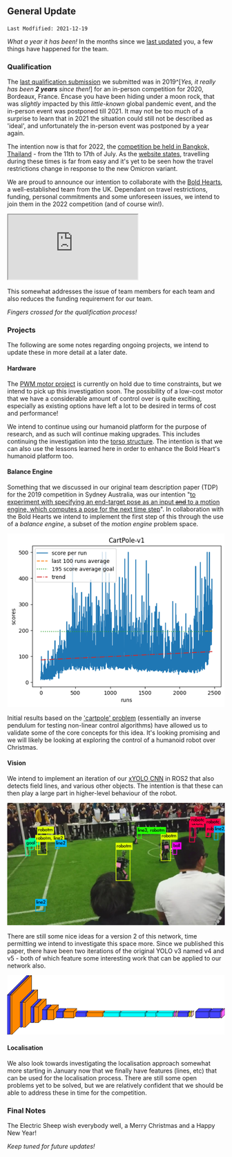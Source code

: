 ## General Update

`Last Modfified: 2021-12-19`

*What a year it has been!* In the months since we [last
updated](2021-05-16.html) you, a few things have happened for the team.

### Qualification

The [last qualification submission](2019-10-20.html) we submitted was in
2019^[*Yes, it really has been **2 years** since then!*] for an in-person
competition for 2020, Bordeaux, France. Encase you have been hiding under a
moon rock, that was *slightly* impacted by this *little-known* global pandemic
event, and the in-person event was postponed till 2021. It may not be too much
of a surprise to learn that in 2021 the situation could still not be described
as 'ideal', and unfortunately the in-person event was postponed by a year
again.

The intention now is that for 2022, the [competition be held in Bangkok,
Thailand](https://2022.robocup.org/) - from the 11th to 17th of July. As the
[website states](https://2022.robocup.org/covid-19-situation/), travelling
during these times is far from easy and it's yet to be seen how the travel
restrictions change in response to the new Omicron variant.

We are proud to announce our intention to collaborate with the [Bold
Hearts](https://robocup.herts.ac.uk/), a well-established team from the UK.
Dependant on travel restrictions, funding, personal commitments and some
unforeseen issues, we intend to join them in the 2022 competition (and of
course win!).

<iframe src="https://www.youtube.com/embed/xdqDjWm3Hfg" allowfullscreen></iframe>

This somewhat addresses the issue of team members for each team and also
reduces the funding requirement for our team.

*Fingers crossed for the qualification process!*

### Projects

The following are some notes regarding ongoing projects, we intend to update
these in more detail at a later date.

#### Hardware

The [PWM motor project](2021-05-01.html) is currently on hold due to time
constraints, but we intend to pick up this investigation soon. The possibility
of a low-cost motor that we have a considerable amount of control over is quite
exciting, especially as existing options have left a lot to be desired in terms
of cost and performance!

We intend to continue using our humanoid platform for the purpose of research,
and as such will continue making upgrades. This includes continuing the
investigation into the [torso structure](2021-04-28.html). The intention is
that we can also use the lessons learned here in order to enhance the Bold
Heart's humanoid platform too.

#### Balance Engine

Something that we discussed in our original team description paper (TDP) for
the 2019 competition in Sydney Australia, was our intention "[to experiment
with specifying an end-target pose as an input ~~and~~ to a motion engine,
which computes a pose for the next time step](/bin/tdp-2019-b.pdf)". In
collaboration with the Bold Hearts we intend to implement the first step of
this through the use of a *balance engine*, a subset of the *motion engine*
problem space.

![Cartpole custom control algorithm](2021-12-19/scores.png)

Initial results based on the ['cartpole'
problem](https://gsurma.medium.com/cartpole-introduction-to-reinforcement-learning-ed0eb5b58288)
(essentially an inverse pendulum for testing non-linear control algorithms)
have allowed us to validate some of the core concepts for this idea. It's
looking promising and we will likely be looking at exploring the control of a
humanoid robot over Christmas.

#### Vision

We intend to implement an iteration of our [xYOLO CNN](/bin/xyolo-2019.pdf) in
ROS2 that also detects field lines, and various other objects. The intention is
that these can then play a large part in higher-level behaviour of the robot.

![xYOLO extended to predict other field objects](2021-12-19/predict.jpg)

There are still some nice ideas for a version 2 of this network, time
permitting we intend to investigate this space more. Since we published this
paper, there have been two iterations of the original YOLO v3 named v4 and v5 -
both of which feature some interesting work that can be applied to our network
also.

![Network structure of xYOLO](2021-12-19/xYOLO.png)

#### Localisation

We also look towards investigating the localisation approach somewhat more
starting in January now that we finally have features (lines, etc) that can be
used for the localisation process. There are still some open problems yet to be
solved, but we are relatively confident that we should be able to address these
in time for the competition.

### Final Notes

The Electric Sheep wish everybody well, a Merry Christmas and a Happy New Year!

*Keep tuned for future updates!*
